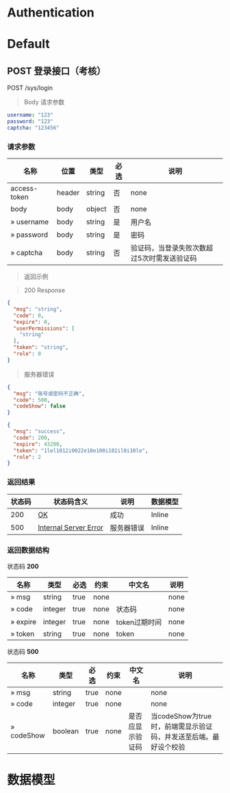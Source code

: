 

# Authentication

# Default

## POST 登录接口（考核）

POST /sys/login

> Body 请求参数

```yaml
username: "123"
password: "123"
captcha: "123456"

```

### 请求参数

|名称|位置|类型|必选|说明|
|---|---|---|---|---|
|access-token|header|string| 否 |none|
|body|body|object| 否 |none|
|» username|body|string| 是 |用户名|
|» password|body|string| 是 |密码|
|» captcha|body|string| 否 |验证码，当登录失败次数超过5次时需发送验证码|

> 返回示例

> 200 Response

```json
{
  "msg": "string",
  "code": 0,
  "expire": 0,
  "userPermissions": [
    "string"
  ],
  "token": "string",
  "role": 0
}
```

> 服务器错误

```json
{
  "msg": "账号或密码不正确",
  "code": 500,
  "codeShow": false
}
```

```json
{
  "msg": "success",
  "code": 200,
  "expire": 43200,
  "token": "1lel1012i0022e10e100i102il0i10le",
  "role": 2
}
```

### 返回结果

|状态码|状态码含义|说明|数据模型|
|---|---|---|---|
|200|[OK](https://tools.ietf.org/html/rfc7231#section-6.3.1)|成功|Inline|
|500|[Internal Server Error](https://tools.ietf.org/html/rfc7231#section-6.6.1)|服务器错误|Inline|

### 返回数据结构

状态码 **200**

|名称|类型|必选|约束|中文名|说明|
|---|---|---|---|---|---|
|» msg|string|true|none||none|
|» code|integer|true|none|状态码|none|
|» expire|integer|true|none|token过期时间|none|
|» token|string|true|none|token|none|

状态码 **500**

|名称|类型|必选|约束|中文名|说明|
|---|---|---|---|---|---|
|» msg|string|true|none||none|
|» code|integer|true|none||none|
|» codeShow|boolean|true|none|是否应显示验证码|当codeShow为true时，前端需显示验证码，并发送至后端。最好设个校验|

# 数据模型

